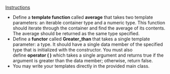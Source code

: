 <p><span style="text-decoration: underline;">Instructions</span></p>
<ul>
<li>Define a&nbsp;<strong>template function&nbsp;</strong>called&nbsp;<strong>average</strong> that takes two template parameters: an iterable container type and a numeric type. This function should iterate through the container and find the average of its contents. The average should be returned as the same type specified.</li>
<li>Define a&nbsp;<strong>functor</strong> called&nbsp;<strong>Greater_than</strong> that takes a single template parameter: a type. It should have a single data member of the specified type that is initialized with the constructor. You must also define&nbsp;<strong>operator&nbsp;</strong><strong>( )</strong> which takes a single argument and returns true if the argument is greater than the data member; otherwise, return false.</li>
<li>You may write your templates directly in the provided main class.</li>
</ul>
